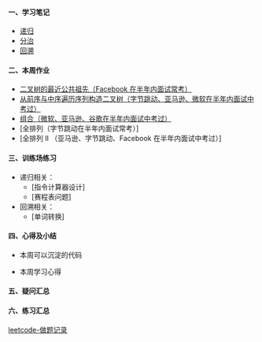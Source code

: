 #### 一、学习笔记
- [递归](https://github.com/xiaoboji/algorithm024/tree/main/Week_03/note/Recursion.md)
- [分治](https://github.com/xiaoboji/algorithm024/tree/main/Week_03/note/DivideAndConquer.md)
- [回溯](https://github.com/xiaoboji/algorithm024/tree/main/Week_03/note/Backtracking.md)
#### 二、本周作业

- [二叉树的最近公共祖先（Facebook 在半年内面试常考）](https://github.com/xiaoboji/j-leetcode/tree/main/java/src/main/java/com/xiaoboji/problems/no_036_236_lowest_common_ancestor_of_a_binary_tree)
- [从前序与中序遍历序列构造二叉树（字节跳动、亚马逊、微软在半年内面试中考过）](https://github.com/xiaoboji/j-leetcode/tree/main/java/src/main/java/com/xiaoboji/problems/no_037_105_onstruct_binary_tree_from_preorder_and_inorder_traversal)
- [组合（微软、亚马逊、谷歌在半年内面试中考过）](https://github.com/xiaoboji/j-leetcode/tree/main/java/src/main/java/com/xiaoboji/problems/no_038_77_combinations)
- [全排列（字节跳动在半年内面试常考）]
- [全排列 II （亚马逊、字节跳动、Facebook 在半年内面试中考过）]

#### 三、训练场练习
- 递归相关：
    * [指令计算器设计]
    * [赛程表问题]
- 回溯相关：
    * [单词转换]
#### 四、心得及小结

- 本周可以沉淀的代码

- 本周学习心得

#### 五、疑问汇总


#### 六、练习汇总

[leetcode-做题记录](https://github.com/xiaoboji/j-leetcode)